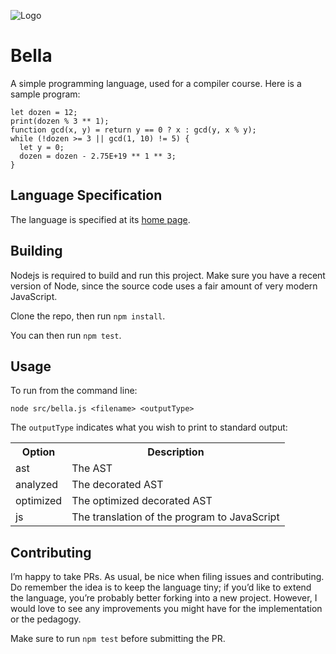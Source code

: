 ![Logo](https://raw.githubusercontent.com/rtoal/bella/main/docs/bellalogo.png)

# Bella

A simple programming language, used for a compiler course. Here is a sample program:

```
let dozen = 12;
print(dozen % 3 ** 1);
function gcd(x, y) = return y == 0 ? x : gcd(y, x % y);
while (!dozen >= 3 || gcd(1, 10) != 5) {
  let y = 0;
  dozen = dozen - 2.75E+19 ** 1 ** 3;
}
```

## Language Specification

The language is specified at its [home page](http://localhost/~ray/notes/bella/).

## Building

Nodejs is required to build and run this project. Make sure you have a recent version of Node, since the source code uses a fair amount of very modern JavaScript.

Clone the repo, then run `npm install`.

You can then run `npm test`.

## Usage

To run from the command line:

```
node src/bella.js <filename> <outputType>
```

The `outputType` indicates what you wish to print to standard output:

<table>
<tr><th>Option</th><th>Description</th></tr>
<tr><td>ast</td><td>The AST</td></tr>
<tr><td>analyzed</td><td>The decorated AST</td></tr>
<tr><td>optimized</td><td>The optimized decorated AST</td></tr>
<tr><td>js</td><td>The translation of the program to JavaScript</td></tr>
</table>

## Contributing

I’m happy to take PRs. As usual, be nice when filing issues and contributing. Do remember the idea is to keep the language tiny; if you’d like to extend the language, you’re probably better forking into a new project. However, I would love to see any improvements you might have for the implementation or the pedagogy.

Make sure to run `npm test` before submitting the PR.
